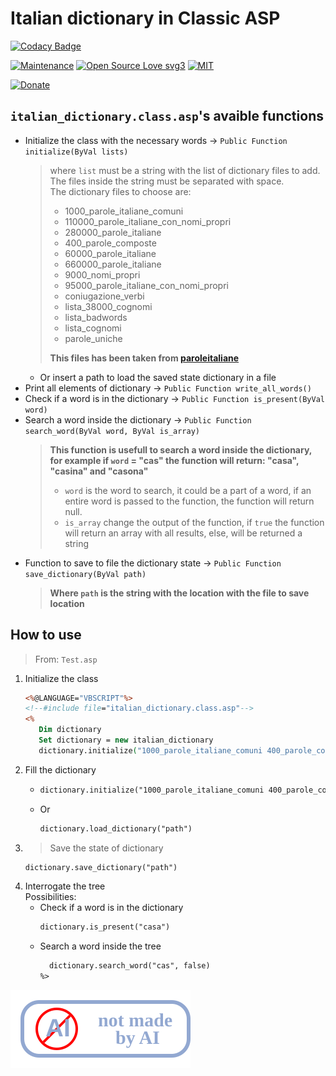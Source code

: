 # Italian dictionary in Classic ASP

[![Codacy Badge](https://app.codacy.com/project/badge/Grade/83fb604e6e074fb0b7f33dada989aa73)](https://app.codacy.com/gh/R0mb0/Italian_dictionary_classic_asp/dashboard?utm_source=gh&utm_medium=referral&utm_content=&utm_campaign=Badge_grade)

[![Maintenance](https://img.shields.io/badge/Maintained%3F-yes-green.svg)](https://github.com/R0mb0/Italian_dictionary_classic_asp)
[![Open Source Love svg3](https://badges.frapsoft.com/os/v3/open-source.svg?v=103)](https://github.com/R0mb0/Italian_dictionary_classic_asp)
[![MIT](https://img.shields.io/badge/License-MIT-blue.svg)](https://opensource.org/license/mit)

[![Donate](https://img.shields.io/badge/PayPal-Donate%20to%20Author-blue.svg)](http://paypal.me/R0mb0)

## `italian_dictionary.class.asp`'s avaible functions

- Initialize the class with the necessary words -> `Public Function initialize(ByVal lists)`
  > where `list` must be a string with the list of dictionary files to add. The files inside the string must be separated with space.  
  > The dictionary files to choose are:
  > - 1000_parole_italiane_comuni
  > - 110000_parole_italiane_con_nomi_propri
  > - 280000_parole_italiane
  > - 400_parole_composte
  > - 60000_parole_italiane
  > - 660000_parole_italiane
  > - 9000_nomi_propri
  > - 95000_parole_italiane_con_nomi_propri
  > - coniugazione_verbi
  > - lista_38000_cognomi
  > - lista_badwords
  > - lista_cognomi
  > - parole_uniche
  >
  > **This files has been taken from [paroleitaliane](https://github.com/napolux/paroleitaliane)**
  - Or insert a path to load the saved state dictionary in a file
- Print all elements of dictionary -> `Public Function write_all_words()`
- Check if a word is in the dictionary -> `Public Function is_present(ByVal word)`
- Search a word inside the dictionary -> `Public Function search_word(ByVal word, ByVal is_array)`
  > **This function is usefull to search a word inside the dictionary, for example if `word` = "cas" the function will return: "casa", "casina" and "casona"**
  > - `word` is the word to search, it could be a part of a word, if an entire word is passed to the function, the function will return null.
  > - `is_array` change the output of the function, if `true` the function will return an array with all results, else, will be returned a string
- Function to save to file the dictionary state -> `Public Function save_dictionary(ByVal path)`
  > **Where `path` is the string with the location with the file to save location**
  
## How to use

> From: `Test.asp`

1. Initialize the class
   ```asp
   <%@LANGUAGE="VBSCRIPT"%>
   <!--#include file="italian_dictionary.class.asp"-->
   <% 
      Dim dictionary
      Set dictionary = new italian_dictionary
      dictionary.initialize("1000_parole_italiane_comuni 400_parole_composte")
   ```
2. Fill the dictionary
   - ```asp
     dictionary.initialize("1000_parole_italiane_comuni 400_parole_composte")
     ```
   - Or
     ```asp
     dictionary.load_dictionary("path")
     ```
2. > Save the state of dictionary
   ```asp
   dictionary.save_dictionary("path")
   ```
3. Interrogate the tree   
   Possibilities:
   - Check if a word is in the dictionary
     ```asp
     dictionary.is_present("casa")
     ```
   - Search a word inside the tree
     ```asp
       dictionary.search_word("cas", false)
     %>
     ``` 

  <picture>
    <source media="(prefers-color-scheme: dark)"srcset="https://github.com/R0mb0/Not_made_by_AI/blob/main/Badge/SVG/NotMadeByAIDark.svg">
    <source media="(prefers-color-scheme: light)"srcset="https://github.com/R0mb0/Not_made_by_AI/blob/main/Badge/SVG/NotMadeByAILight.svg">
    <img alt="Not made by AI" src="https://github.com/R0mb0/Not_made_by_AI/blob/main/Badge/SVG/NotMadeByAIDefault.svg">
  </picture>
